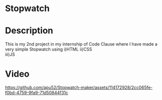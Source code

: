 # Stopwatch

# Description
This is my 2nd project in my internship of Code Clause where I have made a very simple Stopwatch using 
i)HTML
ii)CSS  
iii)JS

# Video
https://github.com/apu52/Stopwatch-maker/assets/114172928/2cc065fe-f0bd-4759-9fa9-71d50844f31c


